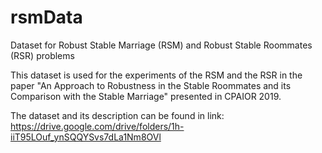 # rsmData
Dataset for Robust Stable Marriage (RSM) and Robust Stable Roommates (RSR) problems

This dataset is used for the experiments of the RSM and the RSR in the paper "An Approach to Robustness in the Stable Roommates and its Comparison with the Stable Marriage" presented in CPAIOR 2019.

The dataset and its description can be found in link: https://drive.google.com/drive/folders/1h-iiT95LOuf_ynSQQYSvs7dLa1Nm8OVl
